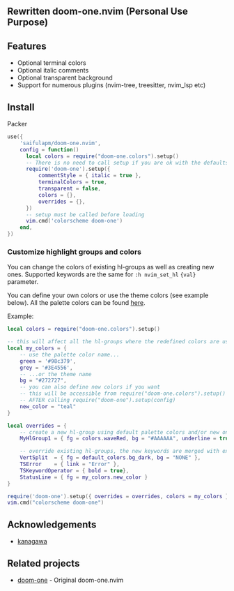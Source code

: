 ## Rewritten doom-one.nvim (Personal Use Purpose)

## Features

- Optional terminal colors
- Optional italic comments
- Optional transparent background
- Support for numerous plugins (nvim-tree, treesitter, nvim_lsp etc)

## Install

Packer
```lua
use({
    'saifulapm/doom-one.nvim',
    config = function()
      local colors = require("doom-one.colors").setup()
      -- There is no need to call setup if you are ok with the defaults.
      require('doom-one').setup({
          commentStyle = { italic = true },
          terminalColors = true,
          transparent = false,
          colors = {},
          overrides = {},
      })
      -- setup must be called before loading
      vim.cmd('colorscheme doom-one')
    end,
})
```

### Customize highlight groups and colors

You can change the colors of existing hl-groups as well as creating new ones. Supported keywords are the same for `:h nvim_set_hl` `{val}` parameter.

You can define your own colors or use the theme colors (see example below). All the palette colors can be found [here](lua/doom-one/colors.lua).

Example:

```lua
local colors = require("doom-one.colors").setup()

-- this will affect all the hl-groups where the redefined colors are used
local my_colors = {
    -- use the palette color name...
    green = '#98c379',
    grey = '#3E4556',
    -- ...or the theme name
    bg = "#272727",
    -- you can also define new colors if you want
    -- this will be accessible from require("doom-one.colors").setup()
    -- AFTER calling require("doom-one").setup(config)
    new_color = "teal"
}

local overrides = {
    -- create a new hl-group using default palette colors and/or new ones
    MyHlGroup1 = { fg = colors.waveRed, bg = "#AAAAAA", underline = true, bold = true, guisp="blue" },

    -- override existing hl-groups, the new keywords are merged with existing ones
    VertSplit  = { fg = default_colors.bg_dark, bg = "NONE" },
    TSError    = { link = "Error" },
    TSKeywordOperator = { bold = true},
    StatusLine = { fg = my_colors.new_color }
}

require('doom-one').setup({ overrides = overrides, colors = my_colors })
vim.cmd("colorscheme doom-one")
```
## Acknowledgements
- [kanagawa](https://github.com/rebelot/kanagawa.nvim)

## Related projects
- [doom-one](https://github.com/NTBBloodbath/doom-one.nvim) - Original doom-one.nvim
